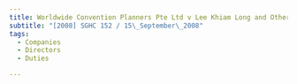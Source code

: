 ```yaml
---
title: Worldwide Convention Planners Pte Ltd v Lee Khiam Long and Others 
subtitle: "[2008] SGHC 152 / 15\_September\_2008"
tags:
  - Companies
  - Directors
  - Duties

---
```


